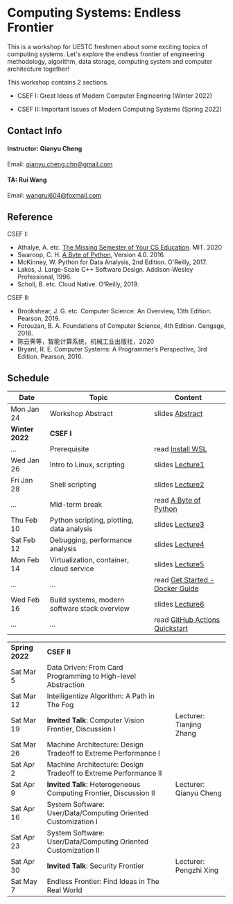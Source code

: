 # Computing Systems: Endless Frontier

This is a workshop for UESTC freshmen about some exciting topics of computing systems. Let's explore the endless frontier of engineering methodology, algorithm, data storage, computing system and computer architecture together!

This workshop contains 2 sections.

- CSEF I: Great Ideas of Modern Computer Engineering (Winter 2022)

- CSEF II: Important Issues of Modern Computing Systems (Spring 2022)

## Contact Info

#### Instructor: Qianyu Cheng

Email: qianyu.cheng.chn@gmail.com

#### TA: Rui Wang

Email: wangrui604@foxmail.com

## Reference

CSEF I:

- Athalye, A. etc. [The Missing Semester of Your CS Education](https://missing.csail.mit.edu/). MIT. 2020
- Swaroop, C. H. [A Byte of Python](https://python.swaroopch.com/), Version 4.0. 2016.
- McKinney, W. Python for Data Analysis, 2nd Edition. O'Reilly, 2017.
- Lakos, J. Large-Scale C++ Software Design. Addison-Wesley Professional, 1996.
- Scholl, B. etc. Cloud Native. O'Reilly, 2019.

CSEF II:

- Brookshear, J. G. etc. Computer Science: An Overview, 13th Edition. Pearson, 2019.
- Forouzan, B. A. Foundations of Computer Science, 4th Edition. Cengage, 2018.
- 陈云霁等，智能计算系统，机械工业出版社，2020
- Bryant, R. E. Computer Systems: A Programmer’s Perspective, 3rd Edition. Pearson, 2016.

## Schedule

| Date            | Topic                                         | Content                                                      |
| --------------- | --------------------------------------------- | ------------------------------------------------------------ |
| Mon Jan 24      | Workshop Abstract                             | slides [Abstract](./slides/abstract.pdf)                     |
| **Winter 2022** | **CSEF I**                                    |                                                              |
| ...             | Prerequisite                                  | read [Install WSL](https://docs.microsoft.com/zh-cn/windows/wsl/install) |
| Wed Jan 26      | Intro to Linux, scripting                     | slides [Lecture1](./slides/p1/lecture1.pdf)                  |
| Fri Jan 28      | Shell scripting                               | slides [Lecture2](./slides/p1/lecture2.pdf)                  |
| ...             | Mid-term break                                | read [A Byte of Python](https://python.swaroopch.com/)       |
| Thu Feb 10      | Python scripting, plotting, data analysis     | slides [Lecture3](./slides/p1/lecture3.pdf)                  |
| Sat Feb 12      | Debugging, performance analysis               | slides [Lecture4](./slides/p1/lecture4.pdf)                  |
| Mon Feb 14      | Virtualization, container, cloud service      | slides [Lecture5](./slides/p1/lecture5.pdf)                  |
| ...             | ...                                           | read [Get Started - Docker Guide](https://docs.docker.com/get-started/) |
| Wed Feb 16      | Build systems, modern software stack overview | slides [Lecture6](./slides/p1/lecture6.pdf)                  |
| ...             | ...                                           | read [GitHub Actions Quickstart](https://docs.github.com/cn/actions/quickstart) |

|                 |                                                                   |                                          |
| --------------- | ----------------------------------------------------------------- | ---------------------------------------- |
| **Spring 2022** | **CSEF II**                                                       |                                          |
| Sat Mar 5       | Data Driven: From Card Programming to High-level Abstraction      |                                          |
| Sat Mar 12      | Intelligentize Algorithm: A Path in The Fog                       |                                          |
| Sat Mar 19      | **Invited Talk**: Computer Vision Frontier, Discussion I          | Lecturer: Tianjing Zhang                 |
| Sat Mar 26      | Machine Architecture: Design Tradeoff to Extreme Performance I    |                                          |
| Sat Apr 2       | Machine Architecture: Design Tradeoff to Extreme Performance II   |                                          |
| Sat Apr 9       | **Invited Talk**: Heterogeneous Computing Frontier, Discussion II | Lecturer: Qianyu Cheng                   |
| Sat Apr 16      | System Software: User/Data/Computing Oriented Customization I     |                                          |
| Sat Apr 23      | System Software: User/Data/Computing Oriented Customization II    |                                          |
| Sat Apr 30      | **Invited Talk**: Security Frontier                               | Lecturer: Pengzhi Xing                   |
| Sat May 7       | Endless Frontier: Find Ideas in The Real World                    |                                          |


